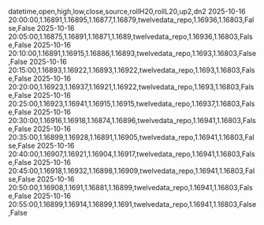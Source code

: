 datetime,open,high,low,close,source,rollH20,rollL20,up2,dn2
2025-10-16 20:00:00,1.16891,1.16895,1.16877,1.16879,twelvedata_repo,1.16936,1.16803,False,False
2025-10-16 20:05:00,1.16875,1.16891,1.16871,1.1689,twelvedata_repo,1.16936,1.16803,False,False
2025-10-16 20:10:00,1.16891,1.16915,1.16886,1.16893,twelvedata_repo,1.1693,1.16803,False,False
2025-10-16 20:15:00,1.16893,1.16922,1.16893,1.16922,twelvedata_repo,1.1693,1.16803,False,False
2025-10-16 20:20:00,1.16923,1.16937,1.16921,1.16922,twelvedata_repo,1.1693,1.16803,False,False
2025-10-16 20:25:00,1.16923,1.16941,1.16915,1.16915,twelvedata_repo,1.16937,1.16803,False,False
2025-10-16 20:30:00,1.16916,1.16918,1.16874,1.16896,twelvedata_repo,1.16941,1.16803,False,False
2025-10-16 20:35:00,1.16899,1.16928,1.16891,1.16905,twelvedata_repo,1.16941,1.16803,False,False
2025-10-16 20:40:00,1.16907,1.16921,1.16904,1.16917,twelvedata_repo,1.16941,1.16803,False,False
2025-10-16 20:45:00,1.16918,1.16932,1.16898,1.16909,twelvedata_repo,1.16941,1.16803,False,False
2025-10-16 20:50:00,1.16908,1.1691,1.16881,1.16899,twelvedata_repo,1.16941,1.16803,False,False
2025-10-16 20:55:00,1.16899,1.16914,1.16899,1.1691,twelvedata_repo,1.16941,1.16803,False,False
